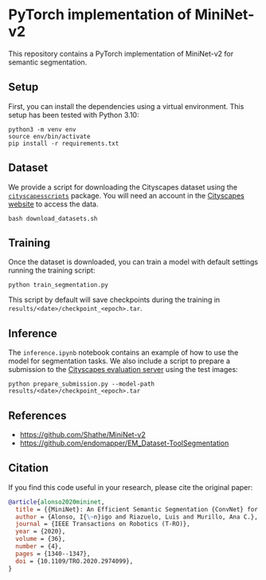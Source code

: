 # PyTorch implementation of MiniNet-v2

This repository contains a PyTorch implementation of MiniNet-v2 for semantic segmentation.

## Setup

First, you can install the dependencies using a virtual environment. This setup has been tested with Python 3.10:

```
python3 -m venv env
source env/bin/activate
pip install -r requirements.txt
```

## Dataset

We provide a script for downloading the Cityscapes dataset using the [`cityscapesscripts`](https://github.com/mcordts/cityscapesScripts) package. You will need an account in the [Cityscapes website](https://www.cityscapes-dataset.com/) to access the data.

```
bash download_datasets.sh
```

## Training

Once the dataset is downloaded, you can train a model with default settings running the training script:

```
python train_segmentation.py
```

This script by default will save checkpoints during the training in `results/<date>/checkpoint_<epoch>.tar`.

## Inference

The `inference.ipynb` notebook contains an example of how to use the model for segmentation tasks. We also include a script to prepare a submission to the [Cityscapes evaluation server](https://www.cityscapes-dataset.com/benchmarks/) using the test images:

```
python prepare_submission.py --model-path results/<date>/checkpoint_<epoch>.tar
```

## References

* https://github.com/Shathe/MiniNet-v2
* https://github.com/endomapper/EM_Dataset-ToolSegmentation

## Citation

If you find this code useful in your research, please cite the original paper:

```bibtex
@article{alonso2020mininet,
  title = {{MiniNet}: An Efficient Semantic Segmentation {ConvNet} for Real-Time Robotic Applications},
  author = {Alonso, I{\~n}igo and Riazuelo, Luis and Murillo, Ana C.},
  journal = {IEEE Transactions on Robotics (T-RO)},
  year = {2020},
  volume = {36},
  number = {4},
  pages = {1340--1347},
  doi = {10.1109/TRO.2020.2974099},
}
```
